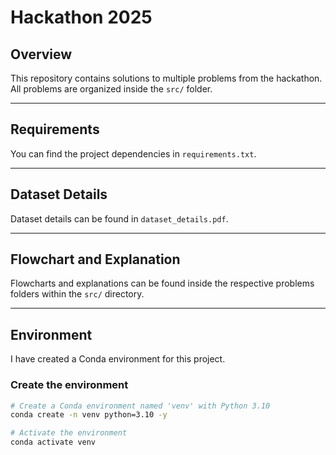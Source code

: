# Hackathon 2025

## Overview
This repository contains solutions to multiple problems from the hackathon.  
All problems are organized inside the `src/` folder.

---

## Requirements
You can find the project dependencies in `requirements.txt`.

---

## Dataset Details
Dataset details can be found in `dataset_details.pdf`.

---

## Flowchart and Explanation
Flowcharts and explanations can be found inside the respective problems folders within the `src/` directory.

---

## Environment
I have created a Conda environment for this project.

### Create the environment
```bash
# Create a Conda environment named 'venv' with Python 3.10
conda create -n venv python=3.10 -y

# Activate the environment
conda activate venv



